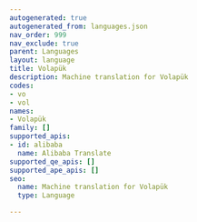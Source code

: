 ```yaml
---
autogenerated: true
autogenerated_from: languages.json
nav_order: 999
nav_exclude: true
parent: Languages
layout: language
title: Volapük
description: Machine translation for Volapük
codes:
- vo
- vol
names:
- Volapük
family: []
supported_apis:
- id: alibaba
  name: Alibaba Translate
supported_qe_apis: []
supported_ape_apis: []
seo:
  name: Machine translation for Volapük
  type: Language

---
```


